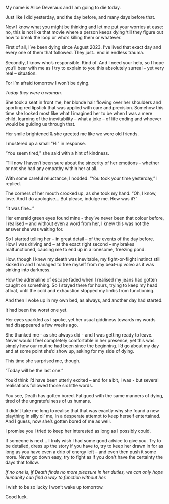 My name is Alice Deveraux and I am going to die today.

Just like I did yesterday, and the day before, and many days before that.

Now I know what you might be thinking and let me put your worries at ease: no, this is not like that movie where a person keeps dying ‘till they figure out how to break the loop or who’s killing them or whatever.

First of all, I’ve been dying since August 2023. I’ve lived that exact day and every one of them that followed. They just.. end in endless trauma.

Secondly, I know who’s responsible. Kind of. And I need your help, so I hope you’ll bear with me as I try to explain to you this absolutely surreal – yet very real – situation.

For I’m afraid tomorrow I won’t be dying.

*Today they were a woman.*

She took a seat in front me, her blonde hair flowing over her shoulders and sporting red lipstick that was applied with care and precision. Somehow this time she looked most like what I imagined her to be when I was a mere child, learning of the inevitability – what a joke – of life ending and whoever would be guiding us through that.

Her smile brightened & she greeted me like we were old friends.

I mustered up a small “Hi” in response.

“You seem tired," she said with a hint of kindness.

‘Till now I haven’t been sure about the sincerity of her emotions – whether or not she had any empathy within her at all.

With some careful reluctance, I nodded. “You took your time yesterday,” I replied.

The corners of her mouth crooked up, as she took my hand. “Oh, I know, love. And I do apologise… But please, indulge me. How was it?”

“It was fine…”

Her emerald green eyes found mine - they’ve never been that colour before, I realised – and without even a word from her, I knew this was not the answer she was waiting for.

So I started telling her – in great detail – of the events of the day before. How I was driving and – at the exact right second – my brakes malfunctioned, causing me to end up in a lonesome, freezing pond.

How, though I knew my death was inevitable, my fight-or-flight instinct still kicked in and I managed to free myself from my beat-up volvo as it was sinking into darkness.

How the adrenaline of escape faded when I realised my jeans had gotten caught on something. So I stayed there for hours, trying to keep my head afloat, until the cold and exhaustion stopped my limbs from functioning.

And then I woke up in my own bed, as always, and another day had started.

It had been the worst one yet.

Her eyes sparkled as I spoke, yet her usual giddiness towards my words had disappeared a few weeks ago.

She thanked me - as she always did - and I was getting ready to leave. Never would I feel completely comfortable in her presence, yet this was simply how our routine had been since the beginning. I’d go about my day and at some point she’d show up, asking for my side of dying.

This time she surprised me, though.

“Today will be the last one.”

You’d think I’d have been utterly excited – and for a bit, I was - but several realisations followed those six little words.

You see, Death has gotten bored. Fatigued with the same manners of dying, tired of the ungratefulness of us humans.

It didn’t take me long to realise that that was exactly why she found a new plaything in silly ol’ me, in a desperate attempt to keep herself entertained. And I guess, now she’s gotten bored of me as well.

I promise you I tried to keep her interested as long as I possibly could.

If someone is next… I truly wish I had some good advice to give you. Try to be detailed, dress up the story if you have to, try to keep her drawn in for as long as you have even a drip of energy left – and even then push it some more. Never go down easy, try to fight as if you don't have the certainty the days that follow.

*If no one is, if Death finds no more pleasure in her duties, we can only hope humanity can find a way to function without her.*

I wish to be so lucky I won’t wake up tomorrow. 

Good luck.